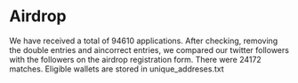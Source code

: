# Airdrop
We have received a total of 94610 applications. After checking, removing the double entries and aincorrect entries, we compared our twitter followers with the followers on the airdrop registration form. There were 24172 matches. Eligible wallets are stored in unique_addreses.txt
